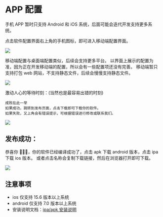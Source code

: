 # APP 配置

手机 APP 暂时只支持 Android 和 iOS 系统，后面可能会迭代开发支持更多系统。

<BiliBili src="//player.bilibili.com/player.html?isOutside=true&aid=114591589731347&bvid=BV1wb75zrEBh&cid=30216618986&p=1"/>

点击软件配置界面右上角的手机图标，即可进入移动端配置界面。

![](../static/imgs/phone1.webp)

移动端配置与桌面端配置类似，后续会支持更多平台。
以界面上展示的配置为准，因为正在开发移动端的配置，所以会有一些配置项还没有完善。
移动端暂只支持打包 web 网站，不支持静态文件，后续会慢慢支持静态文件。

![](../static/imgs/phone2.webp)

激动人心的等待时刻：(当然也是最容易出错的时刻)

```
成败在此一举
如果成功，跳转到发布页面，点击下载即可下载你的软件。
如果失败，又上角会有错误提示，可根据错误进行修改或联系我们。
```

![](../static/imgs/build4.webp)

## 发布成功：

恭喜你 🎉🎉🎉，你的软件已经编译成功了，点击 apk 下载 android 版本，点击 ipa 下载 ios 版本。
或者点击名称会复制下载链接，然后在浏览器打开即可下载。

![](../static/imgs/publish3.webp)

## 注意事项

-   ios 仅支持 15.6 版本以上系统
-   android 仅支持 7.0 版本以上系统
-   安装说明文档：[ipa/apk 安装说明](../question/phone.md)

<script setup>
import BiliBili from "../components/bilibili.vue"
</script>

